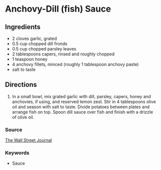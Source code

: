 # Anchovy-Dill (fish) Sauce

## Ingredients

- 2 cloves garlic, grated
- 0.5 cup chopped dill fronds
- 0.5 cup chopped parsley leaves
- 2 tablespoons capers, rinsed and roughly chopped
- 1 teaspoon honey
- 4 anchovy fillets, minced (roughly 1 tablespoon anchovy paste)
- salt to taste

## Directions

1. In a small bowl, mix grated garlic with dill, parsley, capers, honey and
   anchovies, if using, and reserved lemon zest. Stir in 4 tablespoons olive oil
   and season with salt to taste. Divide potatoes between plates and arrange fish
   on top. Spoon dill sauce over fish and finish with a drizzle of olive oil.

### Source

[The Wall Street Journal](https://www.wsj.com/recipes/arctic-char-with-lemony-potatoes-and-anchovydill-sauce-57c16e68)

### Keywords

- Sauce

